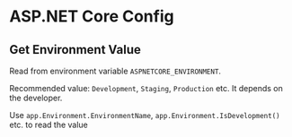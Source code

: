 # ASP.NET Core Config

## Get Environment Value

Read from environment variable `ASPNETCORE_ENVIRONMENT`.

Recommended value: `Development`, `Staging`, `Production` etc. It depends on the developer.

Use `app.Environment.EnvironmentName`, `app.Environment.IsDevelopment()` etc. to read the value
